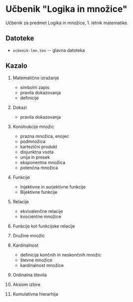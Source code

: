 # Učbenik "Logika in množice"

Učbenik za predmet Logika in množice, 1. letnik matematike.

## Datoteke

* `ucbenik-lmn.tex` -- glavna datoteka

## Kazalo

1. Matematično izražanje
   * simbolni zapis
   * pravila dokazovanja
   * definicije

2. Dokazi
   * pravila dokazovanja

3. Konstrukcije množic
   * prazna množica, enojec
   * podmnožica
   * kartezični produkt
   * disjunktna vsota
   * unija in presek
   * eksponentna množica
   * potenčna množica

4. Funkcije
   * Injektivne in surjektivne funkcije
   * Bijektivne funkcije

5. Relacije
   * ekvivalenčne relacije
   * kvocientne množice

6. Funkcije kot funkcijske relacije

7. Družine množic

8. Kardinalnost
   * definicija končnih in neskončnih množic
   * števne množice
   * kardinalnost množice

9. Ordinalna števila

10. Aksiom izbire

11. Kumulativna hierarhija

